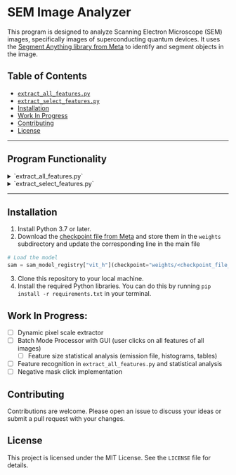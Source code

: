 # SEM Image Analyzer

This program is designed to analyze Scanning Electron Microscope (SEM) images, specifically images of superconducting quantum devices. It uses the [Segment Anything library from Meta](segment-anything.com/demo) to identify and segment objects in the image.

## Table of Contents

- [`extract_all_features.py`](#extract_all_features.py)
- [`extract_select_features.py`](#extract_select_features.py)
- [Installation](#installation)
- [Work In Progress](#work-in-progress)
- [Contributing](#contributing)
- [License](#license)

---

## Program Functionality

<details>
<summary><a name="extract_all_features.py"></a>`extract_all_features.py`</summary>

### Features

- Takes an SEM image as input and generates masks for all objects in the image.
- Displays each mask with a bounding box and the dimensions of the bounding box in nanometers.
- Saves each masked image in a directory structure: `results/name of input image/mask#_date created`.
- Extracts the scale from the image and converts it to nanometers, regardless of the original unit.

### How It Works

The program works in several steps:

1. **Input SEM Image**: The user provides an SEM image as input. Here is an example of an input image:

    ![Original SEM Image](assets/og.jpg)

2. **Extract Scale**: The program crops the bottom 80 pixels of the image, which contains the scale. It then uses OCR to extract the number and unit of the scale. Here is an example of the extracted scale:

    ![Scale](assets/scale.jpg)

3. **Generate Masks**: The program uses the Segment Anything library to generate masks for all objects in the image. It then sorts the masks by area and displays each mask with a bounding box. The dimensions of the bounding box are calculated in nanometers based on the extracted scale.

    Here are examples of the masks generated for the main features in the image:

    ![Mask 1](assets/m1.png)
    ![Mask 2](assets/m2.png)
    ![Mask 3](assets/m3.png)
    ![Mask 4](assets/m4.png)
    ![Mask 5](assets/m5.png)

4. **Save Images**: The program saves each masked image in the `results/name of input image/` directory. The images are named according to the mask number and the date created.

### Usage

1. Run the program.
2. When prompted, enter the path to the SEM image you want to analyze.
3. The program will generate masks for all objects in the image and save the masked images in the `results/name of input image/` directory.

</details>

<details>
<summary><a name="extract_select_features.py"></a>`extract_select_features.py`</summary>

### Features

- Takes an SEM image as input and generates masks for selected features in the image.
- Allows user to select points on the image to generate masks for specific features.
- Displays each mask with a bounding box and the dimensions of the bounding box in nanometers.
- Saves each masked image in a directory structure: `results/name of input image/mask#_date created`.
- Extracts the scale from the image and converts it to nanometers, regardless of the original unit.

### How It Works

The program works in several steps:

1. **Load the 'Segment Anything' model**: The program loads the model from Meta's Segment Anything library.
2. **Input SEM Image**: The user provides an SEM image as input.
3. **Extract Scale**: The program extracts the scale bar length from the image.
4. **Select Points**: The user selects points on the image.
5. **Generate Masks**: The program generates masks to extract the feature.
6. **Save Images**: The program saves the masked image.

### Usage

1. Run the program.
2. When prompted, enter the path to the SEM image you want to analyze.
3. Enter the pixel scale (default is 370).
4. Enter the number of inputs.
5. The program will generate masks for the selected features in the image and save the masked images in the `results/name of input image/` directory.

</details>

---

<h2><a name="installation"></a>Installation</h2>

1. Install Python 3.7 or later.
2. Download the [checkpoint file from Meta](https://github.com/facebookresearch/segment-anything#model-checkpoints) and store them in the `weights` subdirectory and update the corresponding line in the main file
```python
# Load the model
sam = sam_model_registry["vit_h"](checkpoint="weights/<checkpoint_file_name>")
```

3. Clone this repository to your local machine.
4. Install the required Python libraries. You can do this by running `pip install -r requirements.txt` in your terminal.

## Work In Progress:

- [ ] Dynamic pixel scale extractor
- [ ] Batch Mode Processor with GUI (user clicks on all features of all images)
    - [ ] Feature size statistical analysis (emission file, histograms, tables)
- [ ] Feature recognition in `extract_all_features.py` and statistical analysis
- [ ] Negative mask click implementation

## Contributing

Contributions are welcome. Please open an issue to discuss your ideas or submit a pull request with your changes.

## License

This project is licensed under the MIT License. See the `LICENSE` file for details.
